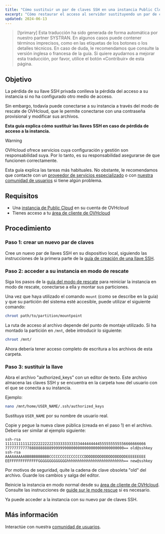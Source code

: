 ```yaml
---
title: "Cómo sustituir un par de claves SSH en una instancia Public Cloud"
excerpt: "Cómo restaurar el acceso al servidor sustituyendo un par de claves SSH por una nueva en caso de pérdida de la clave privada"
updated: 2024-06-13
---
```


> [!primary]
> Esta traducción ha sido generada de forma automática por nuestro partner SYSTRAN. En algunos casos puede contener términos imprecisos, como en las etiquetas de los botones o los detalles técnicos. En caso de duda, le recomendamos que consulte la versión inglesa o francesa de la guía. Si quiere ayudarnos a mejorar esta traducción, por favor, utilice el botón «Contribuir» de esta página.
>


## Objetivo

La pérdida de su llave SSH privada conlleva la pérdida del acceso a su instancia si no ha configurado otro medio de acceso.

Sin embargo, todavía puede conectarse a su instancia a través del modo de rescate de OVHcloud, que le permite conectarse con una contraseña provisional y modificar sus archivos.

**Esta guía explica cómo sustituir las llaves SSH en caso de pérdida de acceso a la instancia.**

> [!warning]
> OVHcloud ofrece servicios cuya configuración y gestión son responsabilidad suya. Por lo tanto, es su responsabilidad asegurarse de que funcionen correctamente.
>
> Esta guía explica las tareas más habituales. No obstante, le recomendamos que contacte con un [proveedor de servicios especializado](/links/partner) o con [nuestra comunidad de usuarios](/links/community) si tiene algún problema.
>

## Requisitos

- Una [instancia de Public Cloud](/links/public-cloud/public-cloud) en su cuenta de OVHcloud
- Tienes acceso a tu [área de cliente de OVHcloud](/links/manager)

## Procedimiento

### Paso 1: crear un nuevo par de claves

Cree un nuevo par de llaves SSH en su dispositivo local, siguiendo las instrucciones de la primera parte de la [guía de creación de una llave SSH](/pages/bare_metal_cloud/dedicated_servers/creating-ssh-keys-dedicated).

### Paso 2: acceder a su instancia en modo de rescate

Siga los pasos de la [guía del modo de rescate](/pages/public_cloud/compute/put_an_instance_in_rescue_mode) para reiniciar la instancia en modo de rescate, conectarse a ella y montar sus particiones.

Una vez que haya utilizado el comando `mount` (como se describe en la guía) y que su partición del sistema esté accesible, puede utilizar el siguiente comando:

```bash
chroot path/to/partition/mountpoint
```

La ruta de acceso al archivo depende del punto de montaje utilizado. Si ha montado la partición en `/mnt`, debe introducir lo siguiente:

```bash
chroot /mnt/
```

Ahora debería tener acceso completo de escritura a los archivos de esta carpeta.

### Paso 3: sustituir la llave

Abra el archivo "authorized_keys" con un editor de texto. Este archivo almacena las claves SSH y se encuentra en la carpeta `home` del usuario con el que se conecta a su instancia.

Ejemplo:

```bash
nano /mnt/home/USER_NAME/.ssh/authorized_keys
```

Sustituya `USER_NAME` por su nombre de usuario real.

Copie y pegue la nueva clave pública (creada en el paso 1) en el archivo. Debería ser similar al ejemplo siguiente:

```console
ssh-rsa 1111111111122222222222333333333333444444444555555555556666666666
777777777778888888888999999900000000000000000000000000== old@sshkey
ssh-rsa AAAAAAAAABBBBBBBBBBBCCCCCCCCCCCCCCCCDDDDDDDDDDDDDDDDDDDEEEEEEEEE
EEFFFFFFFFFFFFFGGGGGGGGGGGGGhhhhhhhhhhhhhhhhhhhhhhhhhh== new@sshkey
```

Por motivos de seguridad, quite la cadena de clave obsoleta "old" del archivo. Guarde los cambios y salga del editor.

Reinicie la instancia en modo normal desde su [área de cliente de OVHcloud](/links/manager). Consulte las instrucciones de [guide sur le mode rescue](/pages/public_cloud/compute/put_an_instance_in_rescue_mode) si es necesario.

Ya puede acceder a la instancia con su nuevo par de claves SSH.

## Más información

Interactúe con nuestra [comunidad de usuarios](/links/community).
